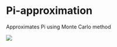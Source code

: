 # Pi-approximation
Approximates Pi using Monte Carlo method

![](https://cdn.steemitimages.com/DQmcYdQ8Adiayax88PbosFjXCwbMcKFQrgDBFETP7PnptAm/image.png)
